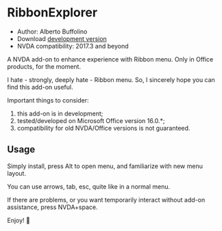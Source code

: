 # RibbonExplorer

* Author: Alberto Buffolino
* Download [development version][dev]
* NVDA compatibility: 2017.3 and beyond

A NVDA add-on to enhance experience with Ribbon menu. Only in Office products, for the moment.

I hate - strongly, deeply hate - Ribbon menu. So, I sincerely hope you can find this add-on useful.

Important things to consider:

1. this add-on is in development;
2. tested/developed on Microsoft Office version 16.0.*;
3. compatibility for old NVDA/Office versions is not guaranteed.

## Usage

Simply install, press Alt to open menu, and familiarize with new menu layout.

You can use arrows, tab, esc, quite like in a normal menu.

If there are problems, or you want temporarily interact without add-on assistance, press NVDA+space.

Enjoy! 🙂


[dev]: https://github.com/ABuffEr/ribbonExplorer/releases/download/dev/ribbonExplorer-20211226-dev.nvda-addon
